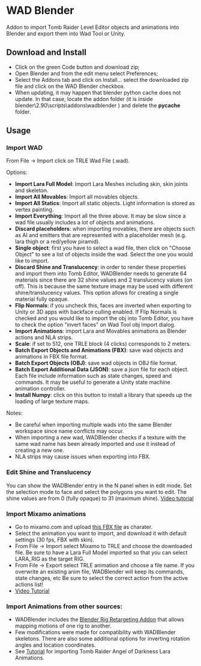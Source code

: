 # WAD Blender
Addon to import Tomb Raider Level Editor objects and animations into Blender and export them into Wad Tool or Unity.

## Download and Install
* Click on the green Code button and download zip;
* Open Blender and from the edit menu select Preferences;
* Select the Addons tab and click on Install... select the downloaded zip file and click on the WAD Blender checkbox.
* When updating, it may happen that blender python cache does not update. In that case, locate the addon folder (it is inside blender\2.90\scripts\addons\wadblender ) and delete the __pycache__ folder.

## Usage

### Import WAD
From File -> Import click on TRLE Wad File (.wad).

Options: 
* **Import Lara Full Model**: Import Lara Meshes including skin, skin joints and skeleton.
* **Import All Movables**: Import all movables objects.
* **Import All Statics**: Import all static objects. Light information is stored as vertex painting.
* **Import Everything**: Import all the three above. It may be slow since a wad file usually includes a lot of objects and animations.
* **Discard placeholders**: when importing movables, there are objects such as AI and emitters that are represented with a placeholder mesh (e.g. lara thigh or a red/yellow piramid).
* **Single object**: first you have to select a wad file, then click on "Choose Object" to see a list of objects inside the wad. Select the one you would like to import.
* **Discard Shine and Translucency**: in order to render these properties and import them into Tomb Editor, WADBlender needs to generate 64 materials since there are 32 shine values and 2 translucency values (on off). This is because the same texture image may be used with different shine/translucency values. This option allows for creating a single material fully opaque.
* **Flip Normals**: if you uncheck this, faces are inverted when exporting to Unity or 3D apps with backface culling enabled. If Flip Normals is checked and you would like to import the obj into Tomb Editor, you have to check the option "invert faces" on Wad Tool obj import dialog.
* **Import Animations**: import Lara and Movables animations as Blender actions and NLA strips.
* **Scale**: if set to 512, one TRLE block (4 clicks) corresponds to 2 meters.
* **Batch Export Objects and Animations (FBX)**: save wad objects and animations in FBX file format.
* **Batch Export Objects (OBJ)**: save wad objects in OBJ file format.
* **Batch Export Additional Data (JSON)**: save a json file for each object. Each file include information such as state changes, speed and commands. It may be useful to generate a Unity state machine animation controller.
* **Install Numpy**: click on this button to install a library that speeds up the loading of large texture maps.

Notes:
* Be careful when importing multiple wads into the same Blender workspace since name conflicts may occur.
* When importing a new wad, WADBlender checks if a texture with the same wad name has been already imported and use it instead of creating a new one.
* NLA strips may cause issues when exporting into FBX.

### Edit Shine and Translucency

You can show the WADBlender entry in the N panel when in edit mode. Set the selection mode to face and select the polygons you want to edit. The shine values are from 0 (fully opaque) to 31 (maximum shine).
[Video tutorial](https://www.youtube.com/watch?v=hQ1DtBUQkSg)

### Import Mixamo animations

* Go to mixamo.com and upload [this FBX file](https://drive.google.com/file/d/1A3sFUF__01j9FpYnK4CzJATJHfisIyTy/view?usp=sharing) as charater.
* Select the animation you want to import, and download it with default settings (30 fps, FBX with skin).
* From File -> Import select Mixamo to TRLE and choose the downloaded file. Be sure to have a Lara Full Model imported so that you can select LARA_RIG as the target RIG.
* From File -> Export select TRLE animation and choose a file name. If you overwrite an existing anim file, WADBlender will keep its commands, state changes, etc Be sure to select the correct action from the active actions list!
* [Video Tutorial](https://www.youtube.com/watch?v=ErSYyMgzUS4)

### Import Animations from other sources:
* WADBlender includes the [Blender Rig Retargeting Addon](https://github.com/nkeeline/Keemap-Blender-Rig-ReTargeting-Addon) that allows mapping motions of one rig to another.
* Few modifications were made for compatibility with WADBlender skeletons. There are also some additional options for inverting rotation angles and location coordinates.
* See [Tutorial](https://github.com/veeti512/wadblender/blob/master/tutorial.md) for importing Tomb Raider Angel of Darkness Lara Animations.
